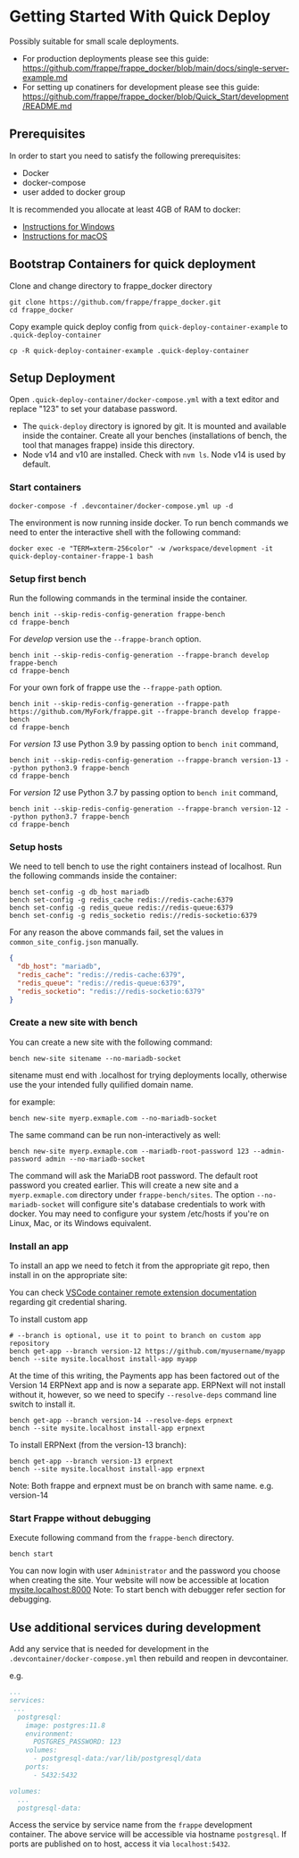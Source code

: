 # Getting Started With Quick Deploy

Possibly suitable for small scale deployments. 
- For production deployments please see this guide: https://github.com/frappe/frappe_docker/blob/main/docs/single-server-example.md
- For setting up conatiners for development please see this guide: https://github.com/frappe/frappe_docker/blob/Quick_Start/development/README.md

## Prerequisites

In order to start you need to satisfy the following prerequisites:

- Docker
- docker-compose
- user added to docker group

It is recommended you allocate at least 4GB of RAM to docker:

- [Instructions for Windows](https://docs.docker.com/docker-for-windows/#resources)
- [Instructions for macOS](https://docs.docker.com/docker-for-mac/#resources)

## Bootstrap Containers for quick deployment

Clone and change directory to frappe_docker directory

```shell
git clone https://github.com/frappe/frappe_docker.git
cd frappe_docker
```

Copy example quick deploy config from `quick-deploy-container-example` to `.quick-deploy-container`

```shell
cp -R quick-deploy-container-example .quick-deploy-container
```

## Setup Deployment 

Open `.quick-deploy-container/docker-compose.yml` with a text editor and replace "123" to set your database password.

- The `quick-deploy` directory is ignored by git. It is mounted and available inside the container. Create all your benches (installations of bench, the tool that manages frappe) inside this directory.
- Node v14 and v10 are installed. Check with `nvm ls`. Node v14 is used by default.

### Start containers

```shell
docker-compose -f .devcontainer/docker-compose.yml up -d
```

The environment is now running inside docker. To run bench commands we need to enter the interactive shell with the following command:
```shell
docker exec -e "TERM=xterm-256color" -w /workspace/development -it quick-deploy-container-frappe-1 bash
```

### Setup first bench

Run the following commands in the terminal inside the container.

```shell
bench init --skip-redis-config-generation frappe-bench
cd frappe-bench
```

For *develop* version use the `--frappe-branch` option.
```shell
bench init --skip-redis-config-generation --frappe-branch develop frappe-bench
cd frappe-bench
```

For your own fork of frappe use the `--frappe-path` option.
```shell
bench init --skip-redis-config-generation --frappe-path https://github.com/MyFork/frappe.git --frappe-branch develop frappe-bench
cd frappe-bench
```
For *version 13* use Python 3.9 by passing option to `bench init` command,

```shell
bench init --skip-redis-config-generation --frappe-branch version-13 --python python3.9 frappe-bench
cd frappe-bench
```

For *version 12* use Python 3.7 by passing option to `bench init` command,

```shell
bench init --skip-redis-config-generation --frappe-branch version-12 --python python3.7 frappe-bench
cd frappe-bench
```

### Setup hosts

We need to tell bench to use the right containers instead of localhost. Run the following commands inside the container:

```shell
bench set-config -g db_host mariadb
bench set-config -g redis_cache redis://redis-cache:6379
bench set-config -g redis_queue redis://redis-queue:6379
bench set-config -g redis_socketio redis://redis-socketio:6379
```

For any reason the above commands fail, set the values in `common_site_config.json` manually.

```json
{
  "db_host": "mariadb",
  "redis_cache": "redis://redis-cache:6379",
  "redis_queue": "redis://redis-queue:6379",
  "redis_socketio": "redis://redis-socketio:6379"
}
```

### Create a new site with bench

You can create a new site with the following command:

```shell
bench new-site sitename --no-mariadb-socket
```

sitename must end with .localhost for trying deployments locally, otherwise use the your intended fully quilified domain name.

for example:

```shell
bench new-site myerp.exmaple.com --no-mariadb-socket
```

The same command can be run non-interactively as well:

```shell
bench new-site myerp.exmaple.com --mariadb-root-password 123 --admin-password admin --no-mariadb-socket
```

The command will ask the MariaDB root password. The default root password you created earlier.
This will create a new site and a `myerp.exmaple.com` directory under `frappe-bench/sites`.
The option `--no-mariadb-socket` will configure site's database credentials to work with docker.
You may need to configure your system /etc/hosts if you're on Linux, Mac, or its Windows equivalent.

### Install an app

To install an app we need to fetch it from the appropriate git repo, then install in on the appropriate site:

You can check [VSCode container remote extension documentation](https://code.visualstudio.com/docs/remote/containers#_sharing-git-credentials-with-your-container) regarding git credential sharing.

To install custom app

```shell
# --branch is optional, use it to point to branch on custom app repository
bench get-app --branch version-12 https://github.com/myusername/myapp
bench --site mysite.localhost install-app myapp
```

At the time of this writing, the Payments app has been factored out of the Version 14 ERPNext app and is now a separate app. ERPNext will not install without it, however, so we need to specify `--resolve-deps` command line switch to install it.

```shell
bench get-app --branch version-14 --resolve-deps erpnext
bench --site mysite.localhost install-app erpnext
```

To install ERPNext (from the version-13 branch):

```shell
bench get-app --branch version-13 erpnext
bench --site mysite.localhost install-app erpnext
```

Note: Both frappe and erpnext must be on branch with same name. e.g. version-14

### Start Frappe without debugging

Execute following command from the `frappe-bench` directory.

```shell
bench start
```

You can now login with user `Administrator` and the password you choose when creating the site.
Your website will now be accessible at location [mysite.localhost:8000](http://mysite.localhost:8000)
Note: To start bench with debugger refer section for debugging.



## Use additional services during development

Add any service that is needed for development in the `.devcontainer/docker-compose.yml` then rebuild and reopen in devcontainer.

e.g.

```yaml
...
services:
 ...
  postgresql:
    image: postgres:11.8
    environment:
      POSTGRES_PASSWORD: 123
    volumes:
      - postgresql-data:/var/lib/postgresql/data
    ports:
      - 5432:5432

volumes:
  ...
  postgresql-data:
```

Access the service by service name from the `frappe` development container. The above service will be accessible via hostname `postgresql`. If ports are published on to host, access it via `localhost:5432`.

